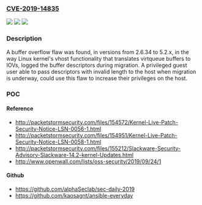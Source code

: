 ### [CVE-2019-14835](https://cve.mitre.org/cgi-bin/cvename.cgi?name=CVE-2019-14835)
![](https://img.shields.io/static/v1?label=Product&message=Linux%20kernel&color=blue)
![](https://img.shields.io/static/v1?label=Version&message=n%2Fa&color=blue)
![](https://img.shields.io/static/v1?label=Vulnerability&message=CWE-120&color=brighgreen)

### Description

A buffer overflow flaw was found, in versions from 2.6.34 to 5.2.x, in the way Linux kernel's vhost functionality that translates virtqueue buffers to IOVs, logged the buffer descriptors during migration. A privileged guest user able to pass descriptors with invalid length to the host when migration is underway, could use this flaw to increase their privileges on the host.

### POC

#### Reference
- http://packetstormsecurity.com/files/154572/Kernel-Live-Patch-Security-Notice-LSN-0056-1.html
- http://packetstormsecurity.com/files/154951/Kernel-Live-Patch-Security-Notice-LSN-0058-1.html
- http://packetstormsecurity.com/files/155212/Slackware-Security-Advisory-Slackware-14.2-kernel-Updates.html
- http://www.openwall.com/lists/oss-security/2019/09/24/1

#### Github
- https://github.com/alphaSeclab/sec-daily-2019
- https://github.com/kaosagnt/ansible-everyday

